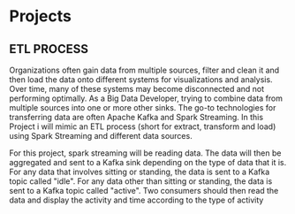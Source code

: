 # Projects
## ETL PROCESS 
Organizations often gain data from multiple sources, filter and clean it and then load the data onto different systems for visualizations and analysis. Over time, many of these systems may become disconnected and not performing optimally. As a Big Data Developer, trying to combine data from multiple sources into one or more other sinks. The go-to technologies for transferring data are often Apache Kafka and Spark Streaming. In this Project i will mimic an ETL process (short for extract, transform and load) using Spark Streaming and different data sources.

For this project, spark streaming will be reading data. The data will then be aggregated and sent to a Kafka sink depending on the type of data that it is. For any data that involves sitting or standing, the data is sent to a Kafka topic called
"idle". For any data other than sitting or standing, the data is sent to a Kafka topic called "active". Two consumers should then read the data and display the activity and time according to the type of activity
